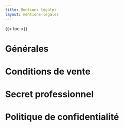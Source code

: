 ```yaml
---
title: Mentions légales
layout: mentions-legales
---
```


{{< toc >}}

# Générales

# Conditions de vente

# Secret professionnel

# Politique de confidentialité

